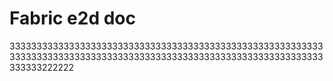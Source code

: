 # Fabric e2d doc

33333333333333333333333333333333333333333333333333333333333333333333333333333333333333333333333333333333333333333333333333222222
